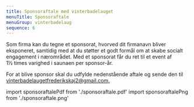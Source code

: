 ```yaml
---
title: Sponsoraftale med vinterbadelauget
menuTitle: Sponsoraftale
menuGroup: vinterbadelaug
sequence: 6
---
```

Som firma kan du tegne et sponsorat, hvorved dit firmanavn bliver eksponeret, samtidig med at du støtter et godt formål om at skabe socialt engagement i nærområdet. Med et sponsorat får du ret til et event af 1½&nbsp;times varighed i saunaen per sponsor-år.

For at blive sponsor skal du udfylde nedenstående aftale og sende den til [vinterbadelaugetfrederikskaj2@gmail.com.](mailto:vinterbadelaugetfrederikskaj2@gmail.com.)

import sponsoraftalePdf from './sponsoraftale.pdf'
import sponsoraftalePng from './sponsoraftale.png'

<Pdf pdf={sponsoraftalePdf} image={sponsoraftalePng} text="Sponsoraftale" overlay="Forhåndsvisning" />

